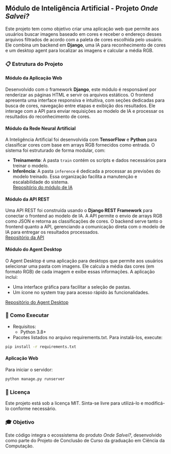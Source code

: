 ## Módulo de Inteligência Artificial - Projeto _Onde Salvei?_
Este projeto tem como objetivo criar uma aplicação web que permite aos usuários buscar imagens baseado em cores e receber o endereço desses arquivos filtrados de acordo com a paleta de cores escolhida pelo usuário. Ele combina um backend em **Django**, uma IA para reconhecimento de cores e um desktop agent para localizar as imagens e calcular a média RGB.

### 📋 Estrutura do Projeto
#### **Módulo da Aplicação Web**
Desenvolvido com o framework **Django**, este módulo é responsável por renderizar as páginas HTML e servir os arquivos estáticos. O frontend apresenta uma interface responsiva e intuitiva, com seções dedicadas para busca de cores, navegação entre etapas e exibição dos resultados. Ele interage com a API para enviar requisições ao modelo de IA e processar os resultados do reconhecimento de cores.

#### **Módulo da Rede Neural Artificial**
A Inteligência Artificial foi desenvolvida com **TensorFlow** e **Python** para classificar cores com base em arrays RGB fornecidos como entrada. O sistema foi estruturado de forma modular, com:
- **Treinamento**: A pasta `train` contém os scripts e dados necessários para treinar o modelo.
- **Inferência**: A pasta `inference` é dedicada a processar as previsões do modelo treinado.
Essa organização facilita a manutenção e escalabilidade do sistema.  
[Repositório do módulo de IA](https://github.com/dev-nataliasilva/projeto_final_ia)

#### **Módulo da API REST**
Uma API REST foi construída usando o **Django REST Framework** para conectar o frontend ao modelo de IA. A API permite o envio de arrays RGB como JSON e retorna as classificações de cores. O backend serve tanto o frontend quanto a API, gerenciando a comunicação direta com o modelo de IA para entregar os resultados processados.  
[Repositório da API](https://github.com/dev-nataliasilva/projeto_final_api)

#### **Módulo do Agent Desktop**
O Agent Desktop é uma aplicação para desktops que permite aos usuários selecionar uma pasta com imagens. Ele calcula a média das cores (em formato RGB) de cada imagem e exibe essas informações. A aplicação inclui:
- Uma interface gráfica para facilitar a seleção de pastas.
- Um ícone no system tray para acesso rápido às funcionalidades.
  
[Repositório do Agent Desktop](https://github.com/dev-nataliasilva/projeto_final_agent)

### 🚀 Como Executar
- Requisitos:
    - Python 3.8+
- Pacotes listados no arquivo requirements.txt. Para instalá-los, execute:
```bash
pip install -r requirements.txt
```
#### Aplicação Web
Para iniciar o servidor:
```bash
python manage.py runserver
```

### 📝 Licença
Este projeto está sob a licença MIT. Sinta-se livre para utilizá-lo e modificá-lo conforme necessário.

### 🎓 Objetivo
Este código integra o ecossistema do produto _Onde Salvei?_, desenvolvido como parte do Projeto de Conclusão de Curso da graduação em Ciência da Computação.
